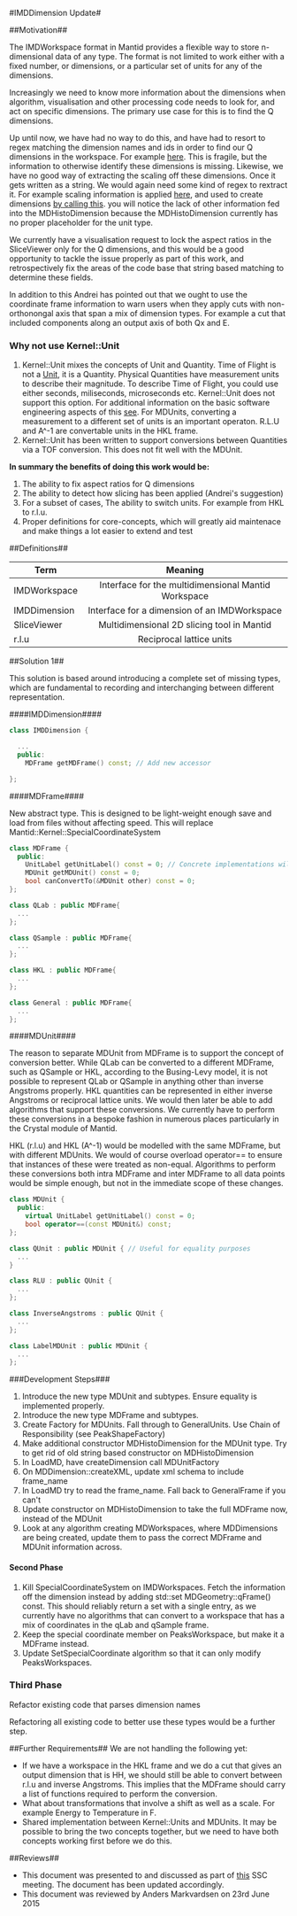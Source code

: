 #IMDDimension Update#

##Motivation##

The IMDWorkspace format in Mantid provides a flexible way to store n-dimensional data of any type. The format is not limited to work either with a fixed number, or dimensions, or a particular set of units for any of the dimensions.

Increasingly we need to know more information about the dimensions when algorithm, visualisation and other processing code needs to look for, and act on specific dimensions. The primary use case for this is to find the Q dimensions.

Up until now, we have had no way to do this, and have had to resort to regex matching the dimension names and ids in order to find our Q dimensions in the workspace. For example [here](https://github.com/mantidproject/mantid/blob/master/Code/Mantid/Framework/Geometry/src/Crystal/PeakTransformHKL.cpp#L9:L18). This is fragile, but the information to otherwise identify these dimensions is missing. Likewise, we have no good way of extracting the scaling off these dimensions. Once it gets written as a string. We would again need some kind of regex to rextract it. For example scaling information is applied [here](https://github.com/mantidproject/mantid/blob/master/Code/Mantid/Framework/MDAlgorithms/src/MDWSTransform.cpp#L357:L390), and used to create dimensions [by calling this](https://github.com/mantidproject/mantid/blob/master/Code/Mantid/Framework/MDAlgorithms/src/MDEventWSWrapper.cpp#L25:L46). you will notice the lack of other information fed into the MDHistoDimension because the MDHistoDimension currently has no proper placeholder for the unit type.

We currently have a visualisation request to lock the aspect ratios in the SliceViewer only for the Q dimensions, and this would be a good opportunity to tackle the issue properly as part of this work, and retrospectively fix the areas of the code base that string based matching to determine these fields.

In addition to this Andrei has pointed out that we ought to use the coordinate frame information to warn users when they apply cuts with non-orthonongal axis that span a mix of dimension types. For example a cut that included components along an output axis of both Qx and E.

### Why not use Kernel::Unit

1. Kernel::Unit mixes the concepts of Unit and Quantity. Time of Flight is not a [Unit](https://en.wikipedia.org/wiki/Units_of_measurement), it is a Quantity. Physical Quantities have measurement units to describe their magnitude. To describe Time of Flight, you could use either seconds, miliseconds, microseconds etc. Kernel::Unit does not support this option. For additional information on the basic software engineering aspects of this [see](http://martinfowler.com/eaaDev/quantity.html). For MDUnits, converting a measurement to a different set of units is an important operaton. R.L.U and A^-1 are convertable units in the HKL frame.
2. Kernel::Unit has been written to support conversions between Quantities via a TOF conversion. This does not fit well with the MDUnit.

**In summary the benefits of doing this work would be:**

1. The ability to fix aspect ratios for Q dimensions
1. The ability to detect how slicing has been applied (Andrei's suggestion)
1. For a subset of cases, The ability to switch units. For example from HKL to r.l.u.
1. Proper definitions for core-concepts, which will greatly aid maintenace and make things a lot easier to extend and test

##Definitions##

| Term        | Meaning          |
| ------------- |:-------------:|
| IMDWorkspace      | Interface for the multidimensional Mantid Workspace |
| IMDDimension      | Interface for a dimension of an IMDWorkspace |
| SliceViewer      | Multidimensional 2D slicing tool in Mantid |
| r.l.u       | Reciprocal lattice units |

##Solution 1##

This solution is based around introducing a complete set of missing types, which are fundamental to recording and interchanging between different representation.


####IMDDimension####

```cpp
class IMDDimension {

  ...
  public:
    MDFrame getMDFrame() const; // Add new accessor

};

```

####MDFrame####

New abstract type. This is designed to be light-weight enough save and load from files without affecting speed. This will replace Mantid::Kernel::SpecialCoordinateSystem

```cpp
class MDFrame {
  public:
    UnitLabel getUnitLabel() const = 0; // Concrete implementations will forward
    MDUnit getMDUnit() const = 0;
    bool canConvertTo(&MDUnit other) const = 0;
};

class QLab : public MDFrame{
  ...
};

class QSample : public MDFrame{
  ...
};

class HKL : public MDFrame{
  ...
};

class General : public MDFrame{
  ...
};


```

####MDUnit####

The reason to separate MDUnit from MDFrame is to support the concept of conversion better. While QLab can be converted to a different MDFrame, such as QSample or HKL, according to the Busing-Levy model, it is not possible to represent QLab or QSample in anything other than inverse Angstroms properly. HKL quantities can be represented in either inverse Angstroms or reciprocal lattice units. We would then later be able to add algorithms that support these conversions. We currently have to perform these conversions in a bespoke fashion in numerous places particularly in the Crystal module of Mantid.

HKL (r.l.u) and HKL (A^-1) would be modelled with the same MDFrame, but with different MDUnits. We would of course overload operator== to ensure that instances of these were treated as non-equal. Algorithms to perform these conversions both intra MDFrame and inter MDFrame to all data points would be simple enough, but not in the immediate scope of these changes.

```cpp
class MDUnit {
  public:
    virtual UnitLabel getUnitLabel() const = 0;
    bool operator==(const MDUnit&) const;
};

class QUnit : public MDUnit { // Useful for equality purposes
  ...
}

class RLU : public QUnit {
  ...
};

class InverseAngstroms : public QUnit {
  ...
};

class LabelMDUnit : public MDUnit {
  ...
};
```

###Development Steps###
1. Introduce the new type MDUnit and subtypes. Ensure equality is implemented properly.
1. Introduce the new type MDFrame and subtypes.
1. Create Factory for MDUnits. Fall through to GeneralUnits. Use Chain of Responsibility (see PeakShapeFactory)
1. Make additional constructor MDHistoDimension for the MDUnit type. Try to get rid of old string based constructor on MDHistoDimension
1. In LoadMD, have createDimension call MDUnitFactory
1. On MDDimension::createXML, update xml schema to include frame_name
1. In LoadMD try to read the frame_name. Fall back to GeneralFrame if you can't
1. Update constructor on MDHistoDimension to take the full MDFrame now, instead of the MDUnit
1. Look at any algorithm creating MDWorkspaces, where MDDimensions are being created, update them to pass the correct MDFrame and MDUnit information across. 

#### Second Phase
1. Kill SpecialCoordinateSystem on IMDWorkspaces. Fetch the information off the dimension instead by adding std::set<MDFrame> MDGeometry::qFrame() const. This should reliably return a set with a single entry, as we currently have no algorithms that can convert to a workspace that has a mix of coordinates in the qLab and qSample frame.
1. Keep the special coordinate member on PeaksWorkspace, but make it a MDFrame instead.
1. Update SetSpecialCoordinate algorithm so that it can only modify PeaksWorkspaces.

### Third Phase
Refactor existing code that parses dimension names

Refactoring all existing code to better use these types would be a further step.

##Further Requirements##
We are not handling the following yet:

* If we have a workspace in the HKL frame and we do a cut that gives an output dimension that is HH, we should still be able to convert between r.l.u and inverse Angstroms. This implies that the MDFrame should carry a list of functions required to perform the conversion.
* What about transformations that involve a shift as well as a scale. For example Energy to Temperature in F.
* Shared implementation between Kernel::Units and MDUnits. It may be possible to bring the two concepts together, but we need to have both concepts working first before we do this.


##Reviews##
* This document was presented to and discussed as part of [this](https://github.com/mantidproject/documents/blob/master/Project-Management/TechnicalSteeringCommittee/meetings/2015/TSC-meeting-2015-04-21.md) SSC meeting. The document has been updated accordingly.
* This document was reviewed by Anders Markvardsen on 23rd June 2015


